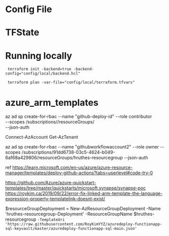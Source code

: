# Config File

# TFState

# Running locally

` 
    terraform init -backend=true -backend-config="config/local/backend.hcl"
`

` 
    terraform plan -var-file="config/local/terraform.tfvars"
`


# azure_arm_templates
az ad sp create-for-rbac --name "github-deploy-id" --role contributor \
                            --scopes /subscriptions/<id>/resourceGroups/<group> \
                            --json-auth



Connect-AzAccount
Get-AzTenant

az ad sp create-for-rbac --name "githubworkflowaccount2" --role owner --scopes /subscriptions/91dd6738-03c5-4624-b049-6af68a429806/resourceGroups/hruthes-resourcegroup --json-auth

ref https://learn.microsoft.com/en-us/azure/azure-resource-manager/templates/deploy-github-actions?tabs=userlevel#code-try-0


https://github.com/Azure/azure-quickstart-templates/tree/master/quickstarts/microsoft.synapse/synapse-poc
https://roykim.ca/2019/09/22/error-fix-linked-arm-template-the-language-expression-property-templatelink-doesnt-exist/

$resourceGroupDeployment = New-AzResourceGroupDeployment -Name 'hruthes-resourcegroup-Deployment' -ResourceGroupName $hruthes-resourcegroup `
-TemplateUri 'https://raw.githubusercontent.com/RoyKimYYZ/azuredeploy-functionapp-sql-keyvault/master/azuredeploy-functionapp-sql-main.json' `
